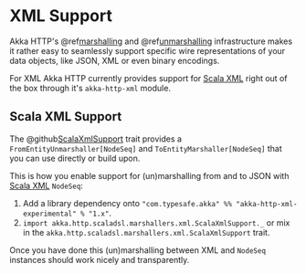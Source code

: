 <a id="akka-http-xml-marshalling"></a>
# XML Support

Akka HTTP's @ref[marshalling](marshalling.md#http-marshalling-scala) and @ref[unmarshalling](unmarshalling.md#http-unmarshalling-scala)
infrastructure makes it rather easy to seamlessly support specific wire representations of your data objects, like JSON,
XML or even binary encodings.

For XML Akka HTTP currently provides support for [Scala XML](https://github.com/scala/scala-xml) right out of the box through it's
`akka-http-xml` module.

## Scala XML Support

The @github[ScalaXmlSupport](/akka-http-marshallers-scala/akka-http-xml/src/main/scala/akka/http/scaladsl/marshallers/xml/ScalaXmlSupport.scala) trait provides a `FromEntityUnmarshaller[NodeSeq]` and `ToEntityMarshaller[NodeSeq]` that
you can use directly or build upon.

This is how you enable support for (un)marshalling from and to JSON with [Scala XML](https://github.com/scala/scala-xml) `NodeSeq`:

 1. Add a library dependency onto `"com.typesafe.akka" %% "akka-http-xml-experimental" % "1.x"`.
 2. `import akka.http.scaladsl.marshallers.xml.ScalaXmlSupport._` or mix in the
`akka.http.scaladsl.marshallers.xml.ScalaXmlSupport` trait.

Once you have done this (un)marshalling between XML and `NodeSeq` instances should work nicely and transparently.